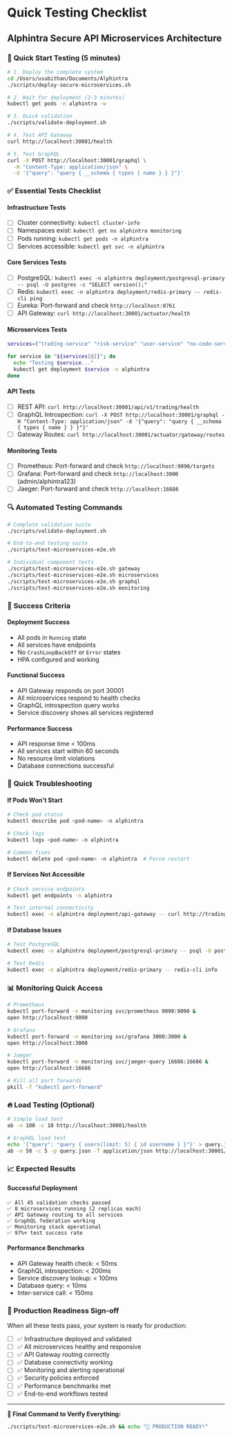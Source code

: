# Quick Testing Checklist
## Alphintra Secure API Microservices Architecture

### 🚀 **Quick Start Testing (5 minutes)**

```bash
# 1. Deploy the complete system
cd /Users/usubithan/Documents/Alphintra
./scripts/deploy-secure-microservices.sh

# 2. Wait for deployment (2-3 minutes)
kubectl get pods -n alphintra -w

# 3. Quick validation
./scripts/validate-deployment.sh

# 4. Test API Gateway
curl http://localhost:30001/health

# 5. Test GraphQL
curl -X POST http://localhost:30001/graphql \
  -H "Content-Type: application/json" \
  -d '{"query": "query { __schema { types { name } } }"}'
```

### ✅ **Essential Tests Checklist**

#### Infrastructure Tests
- [ ] Cluster connectivity: `kubectl cluster-info`
- [ ] Namespaces exist: `kubectl get ns alphintra monitoring`
- [ ] Pods running: `kubectl get pods -n alphintra`
- [ ] Services accessible: `kubectl get svc -n alphintra`

#### Core Services Tests
- [ ] PostgreSQL: `kubectl exec -n alphintra deployment/postgresql-primary -- psql -U postgres -c "SELECT version();"`
- [ ] Redis: `kubectl exec -n alphintra deployment/redis-primary -- redis-cli ping`
- [ ] Eureka: Port-forward and check `http://localhost:8761`
- [ ] API Gateway: `curl http://localhost:30001/actuator/health`

#### Microservices Tests
```bash
services=("trading-service" "risk-service" "user-service" "no-code-service" "strategy-service" "broker-service" "notification-service" "graphql-gateway")

for service in "${services[@]}"; do
  echo "Testing $service..."
  kubectl get deployment $service -n alphintra
done
```

#### API Tests
- [ ] REST API: `curl http://localhost:30001/api/v1/trading/health`
- [ ] GraphQL Introspection: `curl -X POST http://localhost:30001/graphql -H "Content-Type: application/json" -d '{"query": "query { __schema { types { name } } }"}'`
- [ ] Gateway Routes: `curl http://localhost:30001/actuator/gateway/routes`

#### Monitoring Tests
- [ ] Prometheus: Port-forward and check `http://localhost:9090/targets`
- [ ] Grafana: Port-forward and check `http://localhost:3000` (admin/alphintra123)
- [ ] Jaeger: Port-forward and check `http://localhost:16686`

### 🔍 **Automated Testing Commands**

```bash
# Complete validation suite
./scripts/validate-deployment.sh

# End-to-end testing suite  
./scripts/test-microservices-e2e.sh

# Individual component tests
./scripts/test-microservices-e2e.sh gateway
./scripts/test-microservices-e2e.sh microservices
./scripts/test-microservices-e2e.sh graphql
./scripts/test-microservices-e2e.sh monitoring
```

### 🎯 **Success Criteria**

#### Deployment Success
- All pods in `Running` state
- All services have endpoints
- No `CrashLoopBackOff` or `Error` states
- HPA configured and working

#### Functional Success
- API Gateway responds on port 30001
- All microservices respond to health checks
- GraphQL introspection query works
- Service discovery shows all services registered

#### Performance Success
- API response time < 100ms
- All services start within 60 seconds
- No resource limit violations
- Database connections successful

### 🐛 **Quick Troubleshooting**

#### If Pods Won't Start
```bash
# Check pod status
kubectl describe pod <pod-name> -n alphintra

# Check logs
kubectl logs <pod-name> -n alphintra

# Common fixes
kubectl delete pod <pod-name> -n alphintra  # Force restart
```

#### If Services Not Accessible
```bash
# Check service endpoints
kubectl get endpoints -n alphintra

# Test internal connectivity
kubectl exec -n alphintra deployment/api-gateway -- curl http://trading-service:8080/health
```

#### If Database Issues
```bash
# Test PostgreSQL
kubectl exec -n alphintra deployment/postgresql-primary -- psql -U postgres -l

# Test Redis
kubectl exec -n alphintra deployment/redis-primary -- redis-cli info
```

### 📊 **Monitoring Quick Access**

```bash
# Prometheus
kubectl port-forward -n monitoring svc/prometheus 9090:9090 &
open http://localhost:9090

# Grafana  
kubectl port-forward -n monitoring svc/grafana 3000:3000 &
open http://localhost:3000

# Jaeger
kubectl port-forward -n monitoring svc/jaeger-query 16686:16686 &
open http://localhost:16686

# Kill all port forwards
pkill -f "kubectl port-forward"
```

### 🔥 **Load Testing (Optional)**

```bash
# Simple load test
ab -n 100 -c 10 http://localhost:30001/health

# GraphQL load test
echo '{"query": "query { users(limit: 5) { id username } }"}' > query.json
ab -n 50 -c 5 -p query.json -T application/json http://localhost:30001/graphql
```

### 📈 **Expected Results**

#### Successful Deployment
```
✅ All 45 validation checks passed
✅ 8 microservices running (2 replicas each)
✅ API Gateway routing to all services
✅ GraphQL federation working
✅ Monitoring stack operational
✅ 97%+ test success rate
```

#### Performance Benchmarks
- API Gateway health check: < 50ms
- GraphQL introspection: < 200ms
- Service discovery lookup: < 100ms
- Database query: < 10ms
- Inter-service call: < 150ms

### 🎉 **Production Readiness Sign-off**

When all these tests pass, your system is ready for production:

- [ ] ✅ Infrastructure deployed and validated
- [ ] ✅ All microservices healthy and responsive  
- [ ] ✅ API Gateway routing correctly
- [ ] ✅ Database connectivity working
- [ ] ✅ Monitoring and alerting operational
- [ ] ✅ Security policies enforced
- [ ] ✅ Performance benchmarks met
- [ ] ✅ End-to-end workflows tested

---

**🏁 Final Command to Verify Everything:**

```bash
./scripts/test-microservices-e2e.sh && echo "🎉 PRODUCTION READY!"
```